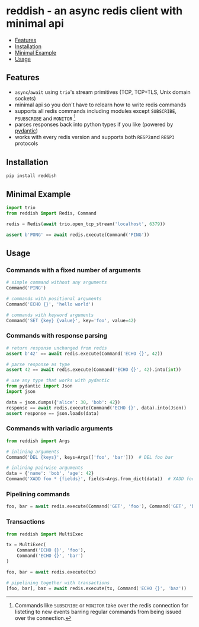 # reddish - an async redis client with minimal api

* [Features](#features)
* [Installation](#installation)
* [Minimal Example](#minimal-example)
* [Usage](#usage)

## Features
* `async`/`await` using `trio`'s stream primitives (TCP, TCP+TLS, Unix domain sockets)
* minimal api so you don't have to relearn how to write redis commands
* supports all redis commands including modules except `SUBSCRIBE`, `PSUBSCRIBE` and `MONITOR` [^footnote]
* parses responses back into python types if you like (powered by [pydantic](https://github.com/samuelcolvin/pydantic))
* works with every redis version and supports both `RESP2`and `RESP3` protocols

[^footnote]: Commands like `SUBSCRIBE` or `MONITOR` take over the redis connection for listeting to new events 
barring regular commands from being issued over the connection. 

## Installation
```
pip install reddish
```

## Minimal Example
```python
import trio
from reddish import Redis, Command

redis = Redis(await trio.open_tcp_stream('localhost', 6379))

assert b'PONG' == await redis.execute(Command('PING'))
```

## Usage

### Commands with a fixed number of arguments
```python
# simple command without any arguments
Command('PING')

# commands with positional arguments
Command('ECHO {}', 'hello world')

# commands with keyword arguments
Command('SET {key} {value}', key='foo', value=42)
```

### Commands with response parsing
```python
# return response unchanged from redis
assert b'42' == await redis.execute(Command('ECHO {}', 42))

# parse response as type
assert 42 == await redis.execute(Command('ECHO {}', 42).into(int))

# use any type that works with pydantic
from pydantic import Json
import json

data = json.dumps({'alice': 30, 'bob': 42})
response == await redis.execute(Command('ECHO {}', data).into(Json))
assert response == json.loads(data)
```

### Commands with variadic arguments
```python
from reddish import Args

# inlining arguments
Command('DEL {keys}', keys=Args(['foo', 'bar']))  # DEL foo bar

# inlining pairwise arguments 
data = {'name': 'bob', 'age': 42}
Command('XADD foo * {fields}', fields=Args.from_dict(data))  # XADD foo * name bob age 42
``` 

### Pipelining commands
```python
foo, bar = await redis.execute(Command('GET', 'foo'), Command('GET', 'bar'))
```

### Transactions
```python
from reddish import MultiExec

tx = MultiExec(
    Command('ECHO {}', 'foo'),
    Command('ECHO {}', 'bar')
)

foo, bar = await redis.execute(tx)

# pipelining together with transactions
[foo, bar], baz = await redis.execute(tx, Command('ECHO {}', 'baz'))
```